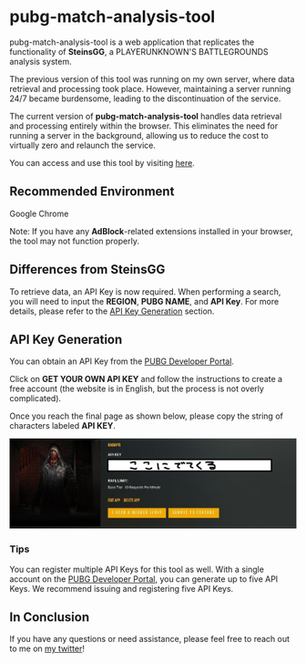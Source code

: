 # pubg-match-analysis-tool

pubg-match-analysis-tool is a web application that replicates the functionality of **SteinsGG**, a PLAYERUNKNOWN'S BATTLEGROUNDS analysis system.

The previous version of this tool was running on my own server, where data retrieval and processing took place. However, maintaining a server running 24/7 became burdensome, leading to the discontinuation of the service.

The current version of **pubg-match-analysis-tool** handles data retrieval and processing entirely within the browser. This eliminates the need for running a server in the background, allowing us to reduce the cost to virtually zero and relaunch the service.

You can access and use this tool by visiting [here](https://kagijpn.github.io/pubg-match-analysis-tool/top/).

## Recommended Environment
Google Chrome

Note: If you have any **AdBlock**-related extensions installed in your browser, the tool may not function properly.

## Differences from SteinsGG
To retrieve data, an API Key is now required. When performing a search, you will need to input the **REGION**, **PUBG NAME**, and **API Key**. For more details, please refer to the [API Key Generation](#api-key-generation) section.

## API Key Generation
You can obtain an API Key from the [PUBG Developer Portal](https://developer.pubg.com/).

Click on **GET YOUR OWN API KEY** and follow the instructions to create a free account (the website is in English, but the process is not overly complicated).

Once you reach the final page as shown below, please copy the string of characters labeled **API KEY**.

![pubg-apikey](https://raw.githubusercontent.com/KagiJPN/pubg-bluezone-predictor/master/docs/resource/img/pubg-apikey.JPG)

### Tips
You can register multiple API Keys for this tool as well. With a single account on the [PUBG Developer Portal](https://developer.pubg.com/), you can generate up to five API Keys. We recommend issuing and registering five API Keys.

## In Conclusion
If you have any questions or need assistance, please feel free to reach out to me on [my twitter](https://twitter.com/KagiJPN)!

